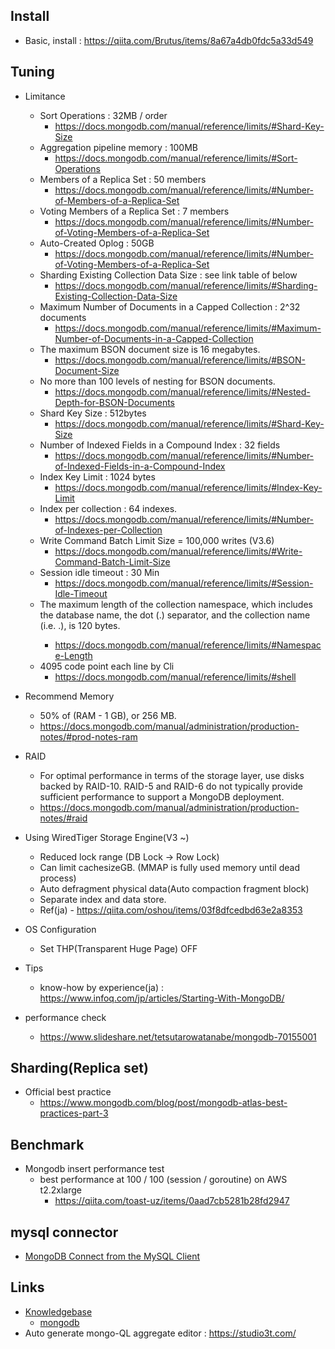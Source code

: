 ## Install

* Basic, install : https://qiita.com/Brutus/items/8a67a4db0fdc5a33d549

## Tuning

* Limitance
  * Sort Operations : 32MB / order
    * https://docs.mongodb.com/manual/reference/limits/#Shard-Key-Size
  * Aggregation pipeline memory : 100MB
    * https://docs.mongodb.com/manual/reference/limits/#Sort-Operations
  * Members of a Replica Set : 50 members
    * https://docs.mongodb.com/manual/reference/limits/#Number-of-Members-of-a-Replica-Set
  * Voting Members of a Replica Set : 7 members
    * https://docs.mongodb.com/manual/reference/limits/#Number-of-Voting-Members-of-a-Replica-Set
  * Auto-Created Oplog : 50GB
    * https://docs.mongodb.com/manual/reference/limits/#Number-of-Voting-Members-of-a-Replica-Set
  * Sharding Existing Collection Data Size : see link table of below
    * https://docs.mongodb.com/manual/reference/limits/#Sharding-Existing-Collection-Data-Size
  * Maximum Number of Documents in a Capped Collection : 2^32 documents
    * https://docs.mongodb.com/manual/reference/limits/#Maximum-Number-of-Documents-in-a-Capped-Collection
  * The maximum BSON document size is 16 megabytes.
    * https://docs.mongodb.com/manual/reference/limits/#BSON-Document-Size
  * No more than 100 levels of nesting for BSON documents.
    * https://docs.mongodb.com/manual/reference/limits/#Nested-Depth-for-BSON-Documents
  * Shard Key Size : 512bytes
    * https://docs.mongodb.com/manual/reference/limits/#Shard-Key-Size
  * Number of Indexed Fields in a Compound Index : 32 fields
    * https://docs.mongodb.com/manual/reference/limits/#Number-of-Indexed-Fields-in-a-Compound-Index
  * Index Key Limit : 1024 bytes
    * https://docs.mongodb.com/manual/reference/limits/#Index-Key-Limit
  * Index per collection : 64 indexes.
    * https://docs.mongodb.com/manual/reference/limits/#Number-of-Indexes-per-Collection
  * Write Command Batch Limit Size = 100,000 writes (V3.6)
    * https://docs.mongodb.com/manual/reference/limits/#Write-Command-Batch-Limit-Size
  * Session idle timeout : 30 Min
    * https://docs.mongodb.com/manual/reference/limits/#Session-Idle-Timeout
  * The maximum length of the collection namespace, which includes the database name, the dot (.) separator, and the collection name (i.e. <database>.<collection>), is 120 bytes.
    * https://docs.mongodb.com/manual/reference/limits/#Namespace-Length
  * 4095 code point each line by Cli
    * https://docs.mongodb.com/manual/reference/limits/#shell


* Recommend Memory
  * 50% of (RAM - 1 GB), or 256 MB.
  * https://docs.mongodb.com/manual/administration/production-notes/#prod-notes-ram

* RAID
  * For optimal performance in terms of the storage layer, use disks backed by RAID-10. RAID-5 and RAID-6 do not typically provide sufficient performance to support a MongoDB deployment.
  * https://docs.mongodb.com/manual/administration/production-notes/#raid

* Using WiredTiger Storage Engine(V3 ~)
  * Reduced lock range (DB Lock -> Row Lock)
  * Can limit cachesizeGB. (MMAP is fully used memory until dead process)
  * Auto defragment physical data(Auto compaction fragment block)
  * Separate index and data store.
  * Ref(ja) - https://qiita.com/oshou/items/03f8dfcedbd63e2a8353

* OS Configuration
  * Set THP(Transparent Huge Page) OFF

* Tips
  * know-how by experience(ja) : https://www.infoq.com/jp/articles/Starting-With-MongoDB/

* performance check
  * https://www.slideshare.net/tetsutarowatanabe/mongodb-70155001

## Sharding(Replica set)

* Official best practice
  * https://www.mongodb.com/blog/post/mongodb-atlas-best-practices-part-3

## Benchmark

* Mongodb insert performance test
  * best performance at 100 / 100 (session / goroutine) on AWS t2.2xlarge
    * https://qiita.com/toast-uz/items/0aad7cb5281b28fd2947

## mysql connector
 
* [MongoDB Connect from the MySQL Client](https://docs.mongodb.com/bi-connector/master/connect/mysql/)
 
## Links

* [Knowledgebase](https://github.com/LowyShin/KnowledgeBase/wiki)
  * [mongodb](https://github.com/LowyShin/KnowledgeBase/tree/master/wiki/mongodb)
* Auto generate mongo-QL aggregate editor : https://studio3t.com/
